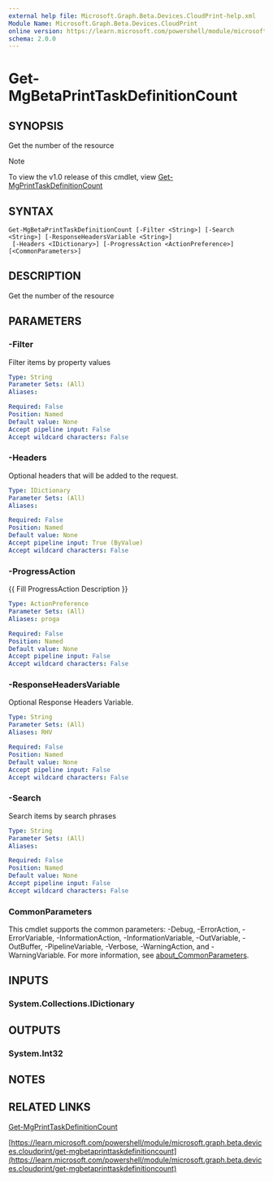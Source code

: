 ```yaml
---
external help file: Microsoft.Graph.Beta.Devices.CloudPrint-help.xml
Module Name: Microsoft.Graph.Beta.Devices.CloudPrint
online version: https://learn.microsoft.com/powershell/module/microsoft.graph.beta.devices.cloudprint/get-mgbetaprinttaskdefinitioncount
schema: 2.0.0
---
```


# Get-MgBetaPrintTaskDefinitionCount

## SYNOPSIS
Get the number of the resource

> [!NOTE]
> To view the v1.0 release of this cmdlet, view [Get-MgPrintTaskDefinitionCount](/powershell/module/Microsoft.Graph.Devices.CloudPrint/Get-MgPrintTaskDefinitionCount?view=graph-powershell-1.0)

## SYNTAX

```
Get-MgBetaPrintTaskDefinitionCount [-Filter <String>] [-Search <String>] [-ResponseHeadersVariable <String>]
 [-Headers <IDictionary>] [-ProgressAction <ActionPreference>] [<CommonParameters>]
```

## DESCRIPTION
Get the number of the resource

## PARAMETERS

### -Filter
Filter items by property values

```yaml
Type: String
Parameter Sets: (All)
Aliases:

Required: False
Position: Named
Default value: None
Accept pipeline input: False
Accept wildcard characters: False
```

### -Headers
Optional headers that will be added to the request.

```yaml
Type: IDictionary
Parameter Sets: (All)
Aliases:

Required: False
Position: Named
Default value: None
Accept pipeline input: True (ByValue)
Accept wildcard characters: False
```

### -ProgressAction
{{ Fill ProgressAction Description }}

```yaml
Type: ActionPreference
Parameter Sets: (All)
Aliases: proga

Required: False
Position: Named
Default value: None
Accept pipeline input: False
Accept wildcard characters: False
```

### -ResponseHeadersVariable
Optional Response Headers Variable.

```yaml
Type: String
Parameter Sets: (All)
Aliases: RHV

Required: False
Position: Named
Default value: None
Accept pipeline input: False
Accept wildcard characters: False
```

### -Search
Search items by search phrases

```yaml
Type: String
Parameter Sets: (All)
Aliases:

Required: False
Position: Named
Default value: None
Accept pipeline input: False
Accept wildcard characters: False
```

### CommonParameters
This cmdlet supports the common parameters: -Debug, -ErrorAction, -ErrorVariable, -InformationAction, -InformationVariable, -OutVariable, -OutBuffer, -PipelineVariable, -Verbose, -WarningAction, and -WarningVariable. For more information, see [about_CommonParameters](http://go.microsoft.com/fwlink/?LinkID=113216).

## INPUTS

### System.Collections.IDictionary
## OUTPUTS

### System.Int32
## NOTES

## RELATED LINKS
[Get-MgPrintTaskDefinitionCount](/powershell/module/Microsoft.Graph.Devices.CloudPrint/Get-MgPrintTaskDefinitionCount?view=graph-powershell-1.0)

[https://learn.microsoft.com/powershell/module/microsoft.graph.beta.devices.cloudprint/get-mgbetaprinttaskdefinitioncount](https://learn.microsoft.com/powershell/module/microsoft.graph.beta.devices.cloudprint/get-mgbetaprinttaskdefinitioncount)





